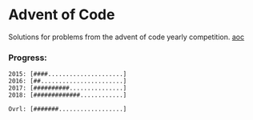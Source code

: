 # Advent of Code

Solutions for problems from the advent of code yearly competition. [aoc]()

### Progress:

```
2015: [####.....................]
2016: [##.......................]
2017: [##########...............]
2018: [#############............]

Ovrl: [#######..................]
```


